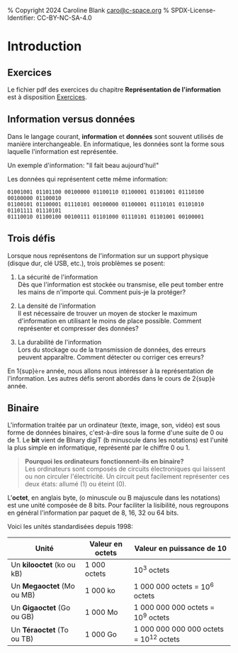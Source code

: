% Copyright 2024 Caroline Blank <caro@c-space.org>
% SPDX-License-Identifier: CC-BY-NC-SA-4.0

# Introduction

## Exercices

Le fichier pdf des exercices du chapitre **Représentation de l'information** est
à disposition [Exercices](./Exercices.pdf).

## Information versus données

Dans le langage courant, **information** et **données** sont souvent utilisés de
manière interchangeable. En informatique, les données sont la forme sous
laquelle l'information est représentée.

Un exemple d'information: "Il fait beau aujourd'hui!"

Les données qui représentent cette même information:

```{code-block} text
01001001 01101100 00100000 01100110 01100001 01101001 01110100 00100000 01100010
01100101 01100001 01110101 00100000 01100001 01110101 01101010 01101111 01110101
01110010 01100100 00100111 01101000 01110101 01101001 00100001
```

## Trois défis

Lorsque nous représentons de l'information sur un support physique (disque dur,
clé USB, etc.), trois problèmes se posent:

1. La sécurité de l'information\
Dès que l'information est stockée ou transmise, elle peut tomber entre les
mains de n'importe qui. Comment puis-je la protéger?

2. La densité de l'information\
Il est nécessaire de trouver un moyen de stocker le maximum d'information en
utilisant le moins de place possible. Comment représenter et compresser des
données?

3. La durabilité de l'information\
Lors du stockage ou de la transmission de données, des erreurs peuvent apparaître.
Comment détecter ou corriger ces erreurs?

En 1{sup}`ère` année, nous allons nous intéresser à la représentation de
l'information. Les autres défis seront abordés dans le cours de 2{sup}`è` année.

## Binaire

L'information traitée par un ordinateur (texte, image, son, vidéo) est sous
forme de données binaires, c'est-à-dire sous la forme d'une suite de 0 ou de 1.
Le **bit** vient de BInary digiT (b minuscule dans les notations) est l'unité la
plus simple en informatique, représenté par le chiffre 0 ou 1.

> **Pourquoi les ordinateurs fonctionnent-ils en binaire?**\
> Les ordinateurs sont composés de circuits électroniques qui laissent ou non
circuler l'électricité. Un circuit peut facilement représenter ces deux états:
allumé (1) ou éteint (0).

L'**octet**, en anglais byte, (o minuscule ou B majuscule dans les notations)
est une unité composée de 8 bits. Pour faciliter la lisibilité, nous regroupons
en général l'information par paquet de 8, 16, 32 ou 64 bits.

Voici les unités standardisées depuis 1998:

| Unité | Valeur en octets | Valeur en puissance de 10 |
|-------|------------------|---------------------------|
| Un **kilooctet** (ko ou kB) | 1 000 octets | $10^3$ octets |
| Un **Megaoctet** (Mo ou MB) | 1 000 ko | 1 000 000 octets = $10^6$ octets |
| Un **Gigaoctet** (Go ou GB) | 1 000 Mo | 1 000 000 000 octets = $10^9$ octets |
| Un **Téraoctet** (To ou TB) | 1 000 Go | 1 000 000 000 000 octets = $10^{12}$ octets |




